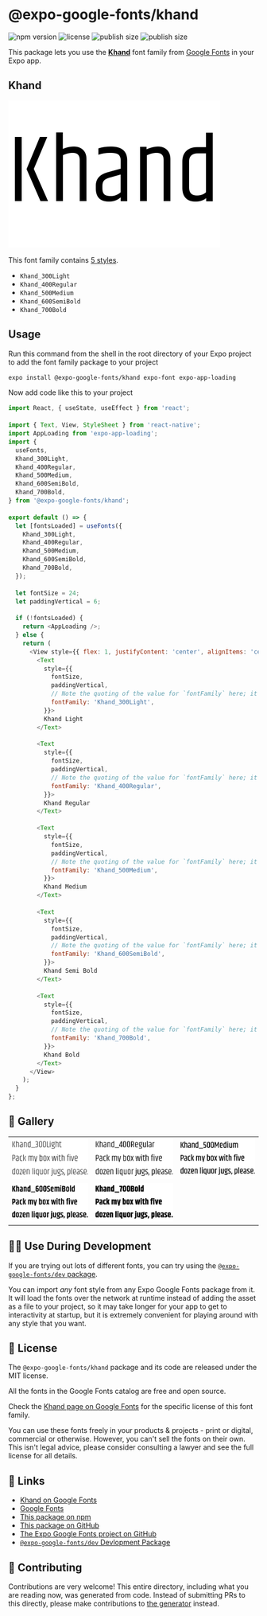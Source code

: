 # @expo-google-fonts/khand

![npm version](https://flat.badgen.net/npm/v/@expo-google-fonts/khand)
![license](https://flat.badgen.net/github/license/expo/google-fonts)
![publish size](https://flat.badgen.net/packagephobia/install/@expo-google-fonts/khand)
![publish size](https://flat.badgen.net/packagephobia/publish/@expo-google-fonts/khand)

This package lets you use the [**Khand**](https://fonts.google.com/specimen/Khand) font family from [Google Fonts](https://fonts.google.com/) in your Expo app.

## Khand

![Khand](./font-family.png)

This font family contains [5 styles](#-gallery).

- `Khand_300Light`
- `Khand_400Regular`
- `Khand_500Medium`
- `Khand_600SemiBold`
- `Khand_700Bold`

## Usage

Run this command from the shell in the root directory of your Expo project to add the font family package to your project
```sh
expo install @expo-google-fonts/khand expo-font expo-app-loading
```

Now add code like this to your project
```js
import React, { useState, useEffect } from 'react';

import { Text, View, StyleSheet } from 'react-native';
import AppLoading from 'expo-app-loading';
import {
  useFonts,
  Khand_300Light,
  Khand_400Regular,
  Khand_500Medium,
  Khand_600SemiBold,
  Khand_700Bold,
} from '@expo-google-fonts/khand';

export default () => {
  let [fontsLoaded] = useFonts({
    Khand_300Light,
    Khand_400Regular,
    Khand_500Medium,
    Khand_600SemiBold,
    Khand_700Bold,
  });

  let fontSize = 24;
  let paddingVertical = 6;

  if (!fontsLoaded) {
    return <AppLoading />;
  } else {
    return (
      <View style={{ flex: 1, justifyContent: 'center', alignItems: 'center' }}>
        <Text
          style={{
            fontSize,
            paddingVertical,
            // Note the quoting of the value for `fontFamily` here; it expects a string!
            fontFamily: 'Khand_300Light',
          }}>
          Khand Light
        </Text>

        <Text
          style={{
            fontSize,
            paddingVertical,
            // Note the quoting of the value for `fontFamily` here; it expects a string!
            fontFamily: 'Khand_400Regular',
          }}>
          Khand Regular
        </Text>

        <Text
          style={{
            fontSize,
            paddingVertical,
            // Note the quoting of the value for `fontFamily` here; it expects a string!
            fontFamily: 'Khand_500Medium',
          }}>
          Khand Medium
        </Text>

        <Text
          style={{
            fontSize,
            paddingVertical,
            // Note the quoting of the value for `fontFamily` here; it expects a string!
            fontFamily: 'Khand_600SemiBold',
          }}>
          Khand Semi Bold
        </Text>

        <Text
          style={{
            fontSize,
            paddingVertical,
            // Note the quoting of the value for `fontFamily` here; it expects a string!
            fontFamily: 'Khand_700Bold',
          }}>
          Khand Bold
        </Text>
      </View>
    );
  }
};

```

## 🔡 Gallery


||||
|-|-|-|
|![Khand_300Light](./Khand_300Light.ttf.png)|![Khand_400Regular](./Khand_400Regular.ttf.png)|![Khand_500Medium](./Khand_500Medium.ttf.png)||
|![Khand_600SemiBold](./Khand_600SemiBold.ttf.png)|![Khand_700Bold](./Khand_700Bold.ttf.png)|||


## 👩‍💻 Use During Development

If you are trying out lots of different fonts, you can try using the [`@expo-google-fonts/dev` package](https://github.com/expo/google-fonts/tree/master/font-packages/dev#readme).

You can import *any* font style from any Expo Google Fonts package from it. It will load the fonts
over the network at runtime instead of adding the asset as a file to your project, so it may take longer
for your app to get to interactivity at startup, but it is extremely convenient
for playing around with any style that you want.

## 📖 License

The `@expo-google-fonts/khand` package and its code are released under the MIT license.

All the fonts in the Google Fonts catalog are free and open source.

Check the [Khand page on Google Fonts](https://fonts.google.com/specimen/Khand) for the specific license of this font family.

You can use these fonts freely in your products & projects - print or digital, commercial or otherwise. However, you can't sell the fonts on their own. This isn't legal advice, please consider consulting a lawyer and see the full license for all details.

## 🔗 Links

- [Khand on Google Fonts](https://fonts.google.com/specimen/Khand)
- [Google Fonts](https://fonts.google.com/)
- [This package on npm](https://www.npmjs.com/package/@expo-google-fonts/khand)
- [This package on GitHub](https://github.com/expo/google-fonts/tree/master/font-packages/khand)
- [The Expo Google Fonts project on GitHub](https://github.com/expo/google-fonts)
- [`@expo-google-fonts/dev` Devlopment Package](https://github.com/expo/google-fonts/tree/master/font-packages/dev)

## 🤝 Contributing

Contributions are very welcome! This entire directory, including what you are reading now, was generated from code. Instead of submitting PRs to this directly, please make contributions to [the generator](https://github.com/expo/google-fonts/tree/master/packages/generator) instead.
